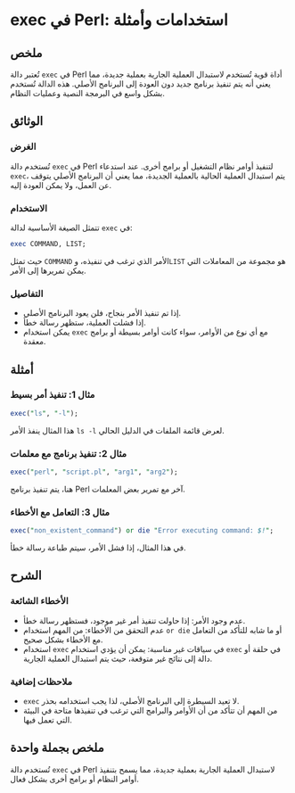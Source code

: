 <!--
Meta Description: # exec في Perl: استخدامات وأمثلة ## ملخص تُعتبر دالة `exec` في Perl أداة قوية تُستخدم لاستبدال العملية الجارية بعملية جديدة، مما يعني أنه يتم تنفيذ بر...
Meta Keywords: exec, perl, تنفيذ, الأمر, العملية
-->

# exec في Perl: استخدامات وأمثلة

## ملخص
تُعتبر دالة `exec` في Perl أداة قوية تُستخدم لاستبدال العملية الجارية بعملية جديدة، مما يعني أنه يتم تنفيذ برنامج جديد دون العودة إلى البرنامج الأصلي. هذه الدالة تُستخدم بشكل واسع في البرمجة النصية وعمليات النظام.

## الوثائق
### الغرض
تُستخدم دالة `exec` في Perl لتنفيذ أوامر نظام التشغيل أو برامج أخرى. عند استدعاء `exec`، يتم استبدال العملية الحالية بالعملية الجديدة، مما يعني أن البرنامج الأصلي يتوقف عن العمل، ولا يمكن العودة إليه.

### الاستخدام
تتمثل الصيغة الأساسية لدالة `exec` في:

```perl
exec COMMAND, LIST;
```

حيث تمثل `COMMAND` الأمر الذي ترغب في تنفيذه، و`LIST` هو مجموعة من المعاملات التي يمكن تمريرها إلى الأمر.

### التفاصيل
- إذا تم تنفيذ الأمر بنجاح، فلن يعود البرنامج الأصلي.
- إذا فشلت العملية، ستظهر رسالة خطأ.
- يمكن استخدام `exec` مع أي نوع من الأوامر، سواء كانت أوامر بسيطة أو برامج معقدة.

## أمثلة
### مثال 1: تنفيذ أمر بسيط
```perl
exec("ls", "-l");
```
هذا المثال ينفذ الأمر `ls -l` لعرض قائمة الملفات في الدليل الحالي.

### مثال 2: تنفيذ برنامج مع معلمات
```perl
exec("perl", "script.pl", "arg1", "arg2");
```
هنا، يتم تنفيذ برنامج Perl آخر مع تمرير بعض المعلمات.

### مثال 3: التعامل مع الأخطاء
```perl
exec("non_existent_command") or die "Error executing command: $!";
```
في هذا المثال، إذا فشل الأمر، سيتم طباعة رسالة خطأ.

## الشرح
### الأخطاء الشائعة
- عدم وجود الأمر: إذا حاولت تنفيذ أمر غير موجود، فستظهر رسالة خطأ.
- عدم التحقق من الأخطاء: من المهم استخدام `or die` أو ما شابه للتأكد من التعامل مع الأخطاء بشكل صحيح.
- استخدام `exec` في سياقات غير مناسبة: يمكن أن يؤدي استخدام `exec` في حلقة أو دالة إلى نتائج غير متوقعة، حيث يتم استبدال العملية الجارية.

### ملاحظات إضافية
- `exec` لا تعيد السيطرة إلى البرنامج الأصلي، لذا يجب استخدامه بحذر.
- من المهم أن تتأكد من أن الأوامر والبرامج التي ترغب في تنفيذها متاحة في البيئة التي تعمل فيها.

## ملخص بجملة واحدة
تُستخدم دالة `exec` في Perl لاستبدال العملية الجارية بعملية جديدة، مما يسمح بتنفيذ أوامر النظام أو برامج أخرى بشكل فعال.